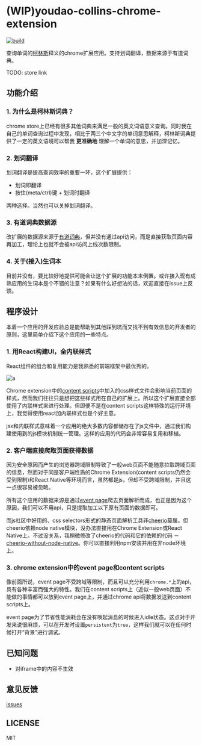 # (WIP)youdao-collins-chrome-extension

[![build](https://api.travis-ci.org/oyyd/youdao-collins-chrome-extension.svg?branch=master)](https://travis-ci.org/oyyd/youdao-collins-chrome-extension)

查询单词的[柯林斯](https://www.collinsdictionary.com/)释义的chrome扩展应用。支持划词翻译，数据来源于有道词典。

TODO: store link

## 功能介绍

### 1. 为什么是柯林斯词典？

chrome store上已经有很多其他词典来满足一般的英文词语意义查询。同时我在自己的单词查询过程中发现，相比于两三个中文字的单词意思解释，柯林斯词典提供了一定的英文语境可以帮我 **更准确地** 理解一个单词的意思，并加深记忆。

### 2. 划词翻译

划词翻译是提高查询效率的重要一环，这个扩展提供：

- 划词即翻译
- 按住(meta/ctrl)键 + 划词时翻译

两种选择。当然也可以关掉划词翻译。

### 3. 有道词典数据源

改扩展的数据源来源于[有道词典](http://dict.youdao.com/)，但并没有通过api访问，而是直接获取页面内容再加工，理论上也就不会被api访问上线次数限制。

### 4. 关于(接入)生词本

目前并没有，要比较好地提供可能会让这个扩展的功能本末倒置。或许接入现有成熟应用的生词本是个不错的注意？如果有什么好想法的话，欢迎直接在issue上反馈。

## 程序设计

本着一个应用的开发应验总是能帮助到其他踩到坑而又找不到有效信息的开发者的原则，这里简单介绍下这个应用的一些特点。

### 1. 用React构建UI，全内联样式

React组件的组合和复用能力是我熟悉的前端框架中最优秀的。

![a](a)

Chrome extension中的[content scripts](https://developer.chrome.com/extensions/content_scripts)中加入的css样式文件会影响当前页面的样式，然而我们往往只是想把这些样式用在自己的扩展上。所以这个扩展直接全部使用了内联样式来进行处理。但即便不是在content scripts这样特殊的运行环境上，我觉得使用react加内联样式也是个好主意。

jsx和内联样式意味着一个应用的绝大多数内容都储存在了js文件中，通过我们构建使用到的js模块机制统一管理。这样的应用的代码会非常容易复用和移植。

### 2. 客户端直接爬取页面获得数据

因为安全原因而产生的浏览器跨域限制导致了一般web页面不能随意拉取跨域页面的信息，然而对于同是客户端性质的Chrome Extension(content scripts仍然会受到限制)和React Native等环境而言，虽然都是js，但却不受跨域限制，并且这一点很容易被忽略。

所有这个应用的数据来源是通过[event page](https://developer.chrome.com/extensions/event_pages)爬去页面解析而成，也正是因为这个原因，我们可以不用api，只是提取加工以下原有页面的数据即可。

而js社区中好用的、css selectors形式的静态页面解析工具非[cheerio](https://github.com/cheeriojs/cheerio)莫属。但cheerio依赖node native模块，没办法直接用在Chrome Extension或React Native上。不过没关系，我稍微修改了cheerio的代码和它的依赖的代码 － [cheerio-without-node-native](https://github.com/oyyd/cheerio-without-node-native)。你可以直接利用npm安装并用在非node环境上。

### 3. chrome extension中的event page和content scripts

像前面所说，event page不受跨域等限制，而且可以充分利用`chrome.*`上的api，具有各种丰富而强大的特性。我们在content scripts上（近似一般web页面）不能做的事情都可以放到event page上，并通过chrome api将数据发送到content scripts上。

event page为了节省性能消耗会在没有唤起消息的时候进入idle状态。这点对于开发来说很麻烦，可以在开发时设置`persistent`为`true`，这样我们就可以在任何时候打开“背景”进行调试。

## 已知问题

- 对iframe中的内容不生效

## 意见反馈

[issues](https://github.com/oyyd/youdao-collins-chrome-extension/issues)

## LICENSE

MIT
